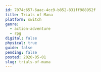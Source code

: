 ```yaml
---
id: 7074c657-6aac-4cc9-b852-831ff988952f
title: Trials of Mana
platform: switch
genre:
  - action-adventure
  - rpg
digital: false
physical: true
guide: false
pending: false
posted: 2020-05-01
slug: trials-of-mana
---
```

